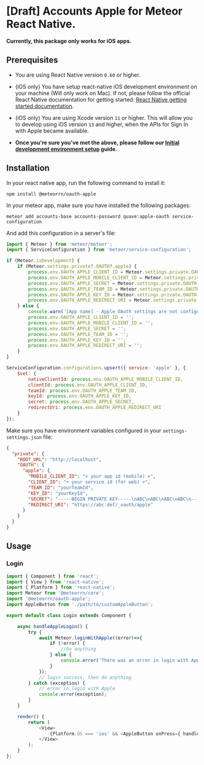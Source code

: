 # [Draft] Accounts Apple for Meteor React Native.


**Currently, this package only works for iOS apps.**

## Prerequisites

- You are using React Native version `0.60` or higher.

- (iOS only) You have setup react-native iOS development environment on your machine (Will only work on Mac). If not, please follow the official React Native documentation for getting started: [React Native getting started documentation](https://facebook.github.io/react-native/docs/getting-started).

- (iOS only) You are using Xcode version `11` or higher. This will allow you to develop using iOS version `13` and higher, when the APIs for Sign In with Apple became available.

- **Once you're sure you've met the above, please follow our [Initial development environment setup](https://github.com/invertase/react-native-apple-authentication/blob/master/docs/INITIAL_SETUP.md) guide.**

## Installation

In your react native app, run the following command to install it:

```shell
npm install @meteorrn/oauth-apple
```

In your meteor app, make sure you have installed the following packages:

```shell
meteor add accounts-base accounts-password quave:apple-oauth service-configuration
```

And add this configuration in a server's file:

```js
import { Meteor } from 'meteor/meteor';
import { ServiceConfiguration } from 'meteor/service-configuration';

if (Meteor.isDevelopment) {
    if (Meteor.settings.private?.OAUTH?.apple) {
        process.env.OAUTH_APPLE_CLIENT_ID = Meteor.settings.private.OAUTH.apple.CLIENT_ID;
        process.env.OAUTH_APPLE_MOBILE_CLIENT_ID = Meteor.settings.private.OAUTH.apple.MOBILE_CLIENT_ID;
        process.env.OAUTH_APPLE_SECRET = Meteor.settings.private.OAUTH.apple.SECRET;
        process.env.OAUTH_APPLE_TEAM_ID = Meteor.settings.private.OAUTH.apple.TEAM_ID;
        process.env.OAUTH_APPLE_KEY_ID = Meteor.settings.private.OAUTH.apple.KEY_ID;
        process.env.OAUTH_APPLE_REDIRECT_URI = Meteor.settings.private.OAUTH.apple.REDIRECT_URI;
    } else {
        console.warn('[App name] - Apple OAuth settings are not configured.');
    	process.env.OAUTH_APPLE_CLIENT_ID = '';
    	process.env.OAUTH_APPLE_MOBILE_CLIENT_ID = '';
    	process.env.OAUTH_APPLE_SECRET = '';
    	process.env.OAUTH_APPLE_TEAM_ID = '';
    	process.env.OAUTH_APPLE_KEY_ID = '';
    	process.env.OAUTH_APPLE_REDIRECT_URI = '';
    }
}

ServiceConfiguration.configurations.upsert({ service: 'apple' }, {
    $set: {
        nativeClientId: process.env.OAUTH_APPLE_MOBILE_CLIENT_ID,
        clientId: process.env.OAUTH_APPLE_CLIENT_ID,
        teamId: process.env.OAUTH_APPLE_TEAM_ID,
        keyId: process.env.OAUTH_APPLE_KEY_ID,
        secret: process.env.OAUTH_APPLE_SECRET,
        redirectUri: process.env.OAUTH_APPLE_REDIRECT_URI
    }
});
```

Make sure you have environment variables configured in your `settings-settings.json` file:

```json
{
  "private": {
    "ROOT_URL": "http://localhost",
    "OAUTH": {
      "apple": {
        "MOBILE_CLIENT_ID": "< your app id (mobile) >",
        "CLIENT_ID": "< your service id (for web) >",
        "TEAM_ID": "yourTeamId",
        "KEY_ID": "yourKeyId",
        "SECRET": "-----BEGIN PRIVATE KEY-----\nABC\nABC\nABC\nABC\n-----END PRIVATE KEY-----",
        "REDIRECT_URI": "https://abc.def/_oauth/apple"
      }
    }
  }
}
```

## Usage


### Login

```js
import { Component } from 'react';
import { View } from 'react-native';
import { Platform } from 'react-native';
import Meteor from '@meteorrn/core';
import '@meteorrn/oauth-apple';
import AppleButton from './path/to/customAppleButton';

export default class Login extends Component {

    async handleAppleLogin() {
        try {
            await Meteor.loginWithApple((error)=>{
                if (!error) {
    	            //Do anything
                } else {
    	            console.error('There was an error in login with Apple: ', error);
                }
            });
            // login success, then do anything
        } catch (exception) {
            // error in login with Apple
            console.error(exception);
        }
    }

    render() {
        return (
            <View>
                {Platform.OS === 'ios' && <AppleButton onPress={ handleAppleLogin }/>}
            </View>
        );
    }
};
```
